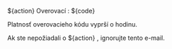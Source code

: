 ${action} Overovací : ${code}

Platnosť overovacieho kódu vyprší o hodinu.

Ak ste nepožiadali o ${action} , ignorujte tento e-mail.